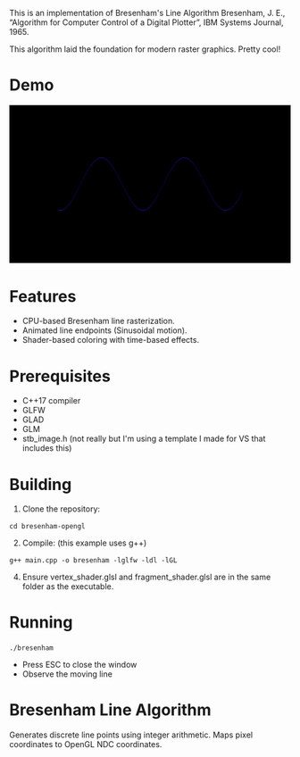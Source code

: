 This is an implementation of Bresenham's Line Algorithm
Bresenham, J. E., “Algorithm for Computer Control of a Digital Plotter”, IBM Systems Journal, 1965.

This algorithm laid the foundation for modern raster graphics. Pretty cool!

# Demo

![](./DEMO.gif)

# Features

- CPU-based Bresenham line rasterization.
- Animated line endpoints (Sinusoidal motion).
- Shader-based coloring with time-based effects.

# Prerequisites

- C++17 compiler
- GLFW
- GLAD
- GLM
- stb_image.h (not really but I'm using a template I made for VS that includes this)

# Building

1. Clone the repository:
```git clone https://github.com/yourusername/bresenham-opengl.git
cd bresenham-opengl
```
2. Compile: (this example uses g++)
```
g++ main.cpp -o bresenham -lglfw -ldl -lGL
```
4. Ensure vertex_shader.glsl and fragment_shader.glsl are in the same folder as the executable.

# Running

```./bresenham```

- Press ESC to close the window
- Observe the moving line

# Bresenham Line Algorithm

Generates discrete line points using integer arithmetic.
Maps pixel coordinates to OpenGL NDC coordinates.

